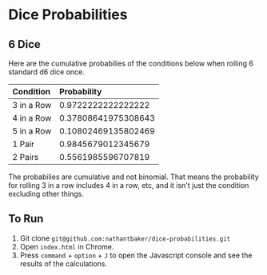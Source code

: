 # Dice Probabilities

## 6 Dice

Here are the cumulative probabilies of the conditions below when rolling 6 standard d6 dice once.

| Condition     | Probability         |
|:--------------|:--------------------|
| 3 in a Row    | 0.9722222222222222  |
| 4 in a Row    | 0.37808641975308643 |
| 5 in a Row    | 0.10802469135802469 |
| 1 Pair        | 0.9845679012345679  |
| 2 Pairs       | 0.5561985596707819  |

The probabilies are cumulative and not binomial. That means the probability for rolling 3 in a row includes 4 in a row, etc, and it isn't just the condition excluding other things.

## To Run
1. Git clone `git@github.com:nathantbaker/dice-probabilities.git`
2. Open `index.html` in Chrome.
3. Press `command` + `option` + `J` to open the Javascript console and see the results of the calculations.